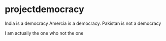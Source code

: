 # projectdemocracy
India is a democracy
Amercia is a democracy.
Pakistan is not a democracy

I am actually the one who not the one
